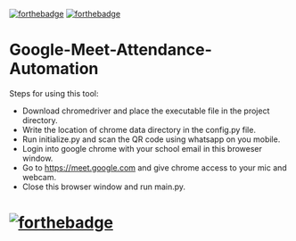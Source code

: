[![forthebadge](https://forthebadge.com/images/badges/made-with-python.svg)](https://forthebadge.com) [![forthebadge](https://forthebadge.com/images/badges/built-with-love.svg)](https://forthebadge.com)

# Google-Meet-Attendance-Automation

Steps for using this tool:
- Download chromedriver and place the executable file in the project directory.
- Write the location of chrome data directory in the config.py file.
- Run initialize.py and scan the QR code using whatsapp on you mobile.
- Login into google chrome with your school email in this broweser window.
- Go to https://meet.google.com and give chrome access to your mic and webcam.
- Close this browser window and run main.py.

# [![forthebadge](https://forthebadge.com/images/badges/works-on-my-machine.svg)](https://forthebadge.com)
